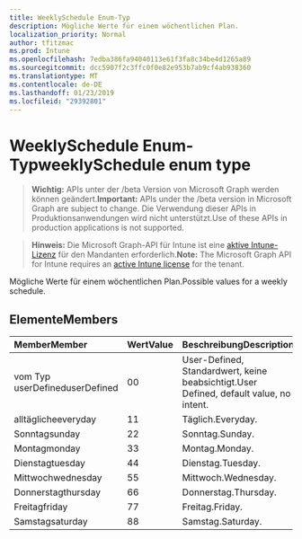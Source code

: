 ```yaml
---
title: WeeklySchedule Enum-Typ
description: Mögliche Werte für einem wöchentlichen Plan.
localization_priority: Normal
author: tfitzmac
ms.prod: Intune
ms.openlocfilehash: 7edba386fa94040113e61f3fa8c34be4d1265a89
ms.sourcegitcommit: dcc5907f2c3ffc0f0e82e953b7ab9cf4ab938360
ms.translationtype: MT
ms.contentlocale: de-DE
ms.lasthandoff: 01/23/2019
ms.locfileid: "29392801"
---
```

# <a name="weeklyschedule-enum-type"></a><span data-ttu-id="6c0a5-103">WeeklySchedule Enum-Typ</span><span class="sxs-lookup"><span data-stu-id="6c0a5-103">weeklySchedule enum type</span></span>

> <span data-ttu-id="6c0a5-104">**Wichtig:** APIs unter der /beta Version von Microsoft Graph werden können geändert.</span><span class="sxs-lookup"><span data-stu-id="6c0a5-104">**Important:** APIs under the /beta version in Microsoft Graph are subject to change.</span></span> <span data-ttu-id="6c0a5-105">Die Verwendung dieser APIs in Produktionsanwendungen wird nicht unterstützt.</span><span class="sxs-lookup"><span data-stu-id="6c0a5-105">Use of these APIs in production applications is not supported.</span></span>

> <span data-ttu-id="6c0a5-106">**Hinweis:** Die Microsoft Graph-API für Intune ist eine [aktive Intune-Lizenz](https://go.microsoft.com/fwlink/?linkid=839381) für den Mandanten erforderlich.</span><span class="sxs-lookup"><span data-stu-id="6c0a5-106">**Note:** The Microsoft Graph API for Intune requires an [active Intune license](https://go.microsoft.com/fwlink/?linkid=839381) for the tenant.</span></span>

<span data-ttu-id="6c0a5-107">Mögliche Werte für einem wöchentlichen Plan.</span><span class="sxs-lookup"><span data-stu-id="6c0a5-107">Possible values for a weekly schedule.</span></span>

## <a name="members"></a><span data-ttu-id="6c0a5-108">Elemente</span><span class="sxs-lookup"><span data-stu-id="6c0a5-108">Members</span></span>
|<span data-ttu-id="6c0a5-109">Member</span><span class="sxs-lookup"><span data-stu-id="6c0a5-109">Member</span></span>|<span data-ttu-id="6c0a5-110">Wert</span><span class="sxs-lookup"><span data-stu-id="6c0a5-110">Value</span></span>|<span data-ttu-id="6c0a5-111">Beschreibung</span><span class="sxs-lookup"><span data-stu-id="6c0a5-111">Description</span></span>|
|:---|:---|:---|
|<span data-ttu-id="6c0a5-112">vom Typ userDefined</span><span class="sxs-lookup"><span data-stu-id="6c0a5-112">userDefined</span></span>|<span data-ttu-id="6c0a5-113">0</span><span class="sxs-lookup"><span data-stu-id="6c0a5-113">0</span></span>|<span data-ttu-id="6c0a5-114">User-Defined, Standardwert, keine beabsichtigt.</span><span class="sxs-lookup"><span data-stu-id="6c0a5-114">User Defined, default value, no intent.</span></span>|
|<span data-ttu-id="6c0a5-115">alltägliche</span><span class="sxs-lookup"><span data-stu-id="6c0a5-115">everyday</span></span>|<span data-ttu-id="6c0a5-116">1</span><span class="sxs-lookup"><span data-stu-id="6c0a5-116">1</span></span>|<span data-ttu-id="6c0a5-117">Täglich.</span><span class="sxs-lookup"><span data-stu-id="6c0a5-117">Everyday.</span></span>|
|<span data-ttu-id="6c0a5-118">Sonntag</span><span class="sxs-lookup"><span data-stu-id="6c0a5-118">sunday</span></span>|<span data-ttu-id="6c0a5-119">2</span><span class="sxs-lookup"><span data-stu-id="6c0a5-119">2</span></span>|<span data-ttu-id="6c0a5-120">Sonntag.</span><span class="sxs-lookup"><span data-stu-id="6c0a5-120">Sunday.</span></span>|
|<span data-ttu-id="6c0a5-121">Montag</span><span class="sxs-lookup"><span data-stu-id="6c0a5-121">monday</span></span>|<span data-ttu-id="6c0a5-122">3</span><span class="sxs-lookup"><span data-stu-id="6c0a5-122">3</span></span>|<span data-ttu-id="6c0a5-123">Montag.</span><span class="sxs-lookup"><span data-stu-id="6c0a5-123">Monday.</span></span>|
|<span data-ttu-id="6c0a5-124">Dienstag</span><span class="sxs-lookup"><span data-stu-id="6c0a5-124">tuesday</span></span>|<span data-ttu-id="6c0a5-125">4</span><span class="sxs-lookup"><span data-stu-id="6c0a5-125">4</span></span>|<span data-ttu-id="6c0a5-126">Dienstag.</span><span class="sxs-lookup"><span data-stu-id="6c0a5-126">Tuesday.</span></span>|
|<span data-ttu-id="6c0a5-127">Mittwoch</span><span class="sxs-lookup"><span data-stu-id="6c0a5-127">wednesday</span></span>|<span data-ttu-id="6c0a5-128">5</span><span class="sxs-lookup"><span data-stu-id="6c0a5-128">5</span></span>|<span data-ttu-id="6c0a5-129">Mittwoch.</span><span class="sxs-lookup"><span data-stu-id="6c0a5-129">Wednesday.</span></span>|
|<span data-ttu-id="6c0a5-130">Donnerstag</span><span class="sxs-lookup"><span data-stu-id="6c0a5-130">thursday</span></span>|<span data-ttu-id="6c0a5-131">6</span><span class="sxs-lookup"><span data-stu-id="6c0a5-131">6</span></span>|<span data-ttu-id="6c0a5-132">Donnerstag.</span><span class="sxs-lookup"><span data-stu-id="6c0a5-132">Thursday.</span></span>|
|<span data-ttu-id="6c0a5-133">Freitag</span><span class="sxs-lookup"><span data-stu-id="6c0a5-133">friday</span></span>|<span data-ttu-id="6c0a5-134">7</span><span class="sxs-lookup"><span data-stu-id="6c0a5-134">7</span></span>|<span data-ttu-id="6c0a5-135">Freitag.</span><span class="sxs-lookup"><span data-stu-id="6c0a5-135">Friday.</span></span>|
|<span data-ttu-id="6c0a5-136">Samstag</span><span class="sxs-lookup"><span data-stu-id="6c0a5-136">saturday</span></span>|<span data-ttu-id="6c0a5-137">8</span><span class="sxs-lookup"><span data-stu-id="6c0a5-137">8</span></span>|<span data-ttu-id="6c0a5-138">Samstag.</span><span class="sxs-lookup"><span data-stu-id="6c0a5-138">Saturday.</span></span>|




